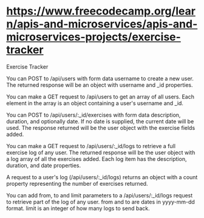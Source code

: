 # https://www.freecodecamp.org/learn/apis-and-microservices/apis-and-microservices-projects/exercise-tracker
Exercise Tracker

You can POST to /api/users with form data username to create a new user. The returned response will be an object with username and _id properties.

You can make a GET request to /api/users to get an array of all users. Each element in the array is an object containing a user's username and _id.

You can POST to /api/users/:_id/exercises with form data description, duration, and optionally date. If no date is supplied, the current date will be used. The response returned will be the user object with the exercise fields added.

You can make a GET request to /api/users/:_id/logs to retrieve a full exercise log of any user. The returned response will be the user object with a log array of all the exercises added. Each log item has the description, duration, and date properties.

A request to a user's log (/api/users/:_id/logs) returns an object with a count property representing the number of exercises returned.

You can add from, to and limit parameters to a /api/users/:_id/logs request to retrieve part of the log of any user. from and to are dates in yyyy-mm-dd format. limit is an integer of how many logs to send back.
